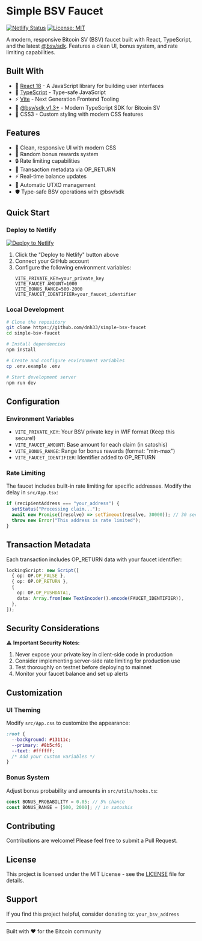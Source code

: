 # Simple BSV Faucet

[![Netlify Status](https://api.netlify.com/api/v1/badges/bf1db314-b5b2-4c34-b78b-e28a23cc1410/deploy-status)](https://app.netlify.com/sites/push-the-btn/deploys)
[![License: MIT](https://img.shields.io/badge/License-MIT-yellow.svg)](https://opensource.org/licenses/MIT)

A modern, responsive Bitcoin SV (BSV) faucet built with React, TypeScript, and the latest [@bsv/sdk](https://www.npmjs.com/package/@bsv/sdk). Features a clean UI, bonus system, and rate limiting capabilities.

## Built With

- 🚀 [React 18](https://react.dev/) - A JavaScript library for building user interfaces
- 📘 [TypeScript](https://www.typescriptlang.org/) - Type-safe JavaScript
- ⚡ [Vite](https://vitejs.dev/) - Next Generation Frontend Tooling
- 💎 [@bsv/sdk v1.3+](https://www.npmjs.com/package/@bsv/sdk) - Modern TypeScript SDK for Bitcoin SV
- 🎨 CSS3 - Custom styling with modern CSS features

## Features

- 🎯 Clean, responsive UI with modern CSS
- 💎 Random bonus rewards system
- 🔒 Rate limiting capabilities
- 📝 Transaction metadata via OP_RETURN
- ⚡ Real-time balance updates
- 🔄 Automatic UTXO management
- 🛡️ Type-safe BSV operations with @bsv/sdk


## Quick Start

### Deploy to Netlify
[![Deploy to Netlify](https://www.netlify.com/img/deploy/button.svg)](https://app.netlify.com/start/deploy?repository=https://github.com/dnh33/simple-bsv-faucet)

1. Click the "Deploy to Netlify" button above
2. Connect your GitHub account
3. Configure the following environment variables:
   ```env
   VITE_PRIVATE_KEY=your_private_key
   VITE_FAUCET_AMOUNT=1000
   VITE_BONUS_RANGE=500-2000
   VITE_FAUCET_IDENTIFIER=your_faucet_identifier
   ```

### Local Development

```bash
# Clone the repository
git clone https://github.com/dnh33/simple-bsv-faucet
cd simple-bsv-faucet

# Install dependencies
npm install

# Create and configure environment variables
cp .env.example .env

# Start development server
npm run dev
```

## Configuration

### Environment Variables

- `VITE_PRIVATE_KEY`: Your BSV private key in WIF format (Keep this secure!)
- `VITE_FAUCET_AMOUNT`: Base amount for each claim (in satoshis)
- `VITE_BONUS_RANGE`: Range for bonus rewards (format: "min-max")
- `VITE_FAUCET_IDENTIFIER`: Identifier added to OP_RETURN

### Rate Limiting

The faucet includes built-in rate limiting for specific addresses. Modify the delay in `src/App.tsx`:

```typescript
if (recipientAddress === "your_address") {
  setStatus("Processing claim...");
  await new Promise((resolve) => setTimeout(resolve, 30000)); // 30 second delay
  throw new Error("This address is rate limited");
}
```

## Transaction Metadata

Each transaction includes OP_RETURN data with your faucet identifier:

```typescript
lockingScript: new Script([
  { op: OP.OP_FALSE },
  { op: OP.OP_RETURN },
  {
    op: OP.OP_PUSHDATA1,
    data: Array.from(new TextEncoder().encode(FAUCET_IDENTIFIER)),
  },
]);
```

## Security Considerations

⚠️ **Important Security Notes:**

1. Never expose your private key in client-side code in production
2. Consider implementing server-side rate limiting for production use
3. Test thoroughly on testnet before deploying to mainnet
4. Monitor your faucet balance and set up alerts

## Customization

### UI Theming

Modify `src/App.css` to customize the appearance:

```css
:root {
  --background: #13111c;
  --primary: #8b5cf6;
  --text: #ffffff;
  /* Add your custom variables */
}
```

### Bonus System

Adjust bonus probability and amounts in `src/utils/hooks.ts`:

```typescript
const BONUS_PROBABILITY = 0.05; // 5% chance
const BONUS_RANGE = [500, 2000]; // in satoshis
```

## Contributing

Contributions are welcome! Please feel free to submit a Pull Request.

## License

This project is licensed under the MIT License - see the [LICENSE](LICENSE) file for details.

## Support

If you find this project helpful, consider donating to: `your_bsv_address`

---

Built with ❤️ for the Bitcoin community

